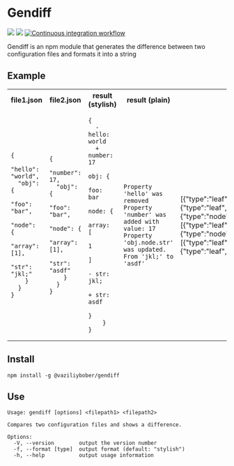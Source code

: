 # Gendiff

<a href="https://codeclimate.com/github/vaziliybober/frontend-project-lvl2/maintainability"><img src="https://api.codeclimate.com/v1/badges/79d94e87e546b97a59ef/maintainability" /></a>
<a href="https://codeclimate.com/github/vaziliybober/frontend-project-lvl2/test_coverage"><img src="https://api.codeclimate.com/v1/badges/79d94e87e546b97a59ef/test_coverage" /></a>
[![Continuous integration workflow](https://github.com/vaziliybober/frontend-project-lvl2/workflows/Continuous%20integration%20workflow/badge.svg)](https://github.com/vaziliybober/frontend-project-lvl2/actions)

Gendiff is an npm module that generates the difference between two configuration files and formats it into a string

## Example
    
<table>
<tr>
<th>file1.json</th>
<th>file2.json</th>
<th>result (stylish)</th>
<th>result (plain)</th>
<th>result (json)</th>
</tr>
<tr>
<td>
  
    {
      "hello": "world",
      "obj": {
        "foo": "bar",
        "node": {
          "array": [1],
          "str": "jkl;"
        }
      }
    }

</td>
<td>

    {
      "number": 17,
      "obj": {
        "foo": "bar",
        "node": {
          "array": [1],
          "str": "asdf"
        }
      }
    }

</td>
<td>

    {
      - hello: world
      + number: 17
        obj: {
            foo: bar
            node: {
                array: [
                    1
                ]
              - str: jkl;
              + str: asdf
            }
        }
    }

</td>
<td>

    Property 'hello' was removed
    Property 'number' was added with value: 17
    Property 'obj.node.str' was updated. From 'jkl;' to 'asdf'

</td>
<td>

[{"type":"leaf","name":"hello","status":"removed","value":"world"},{"type":"leaf","name":"number","status":"added","value":17},{"type":"node","name":"obj","children":[{"type":"leaf","name":"foo","status":"unchanged","value":"bar"},{"type":"node","name":"node","children":[{"type":"leaf","name":"array","status":"unchanged","value":[1]},{"type":"leaf","name":"str","status":"modified","valueBefore":"jkl;","valueAfter":"asdf"}]}]}]

</td>
</tr>
</table>

## Install

    npm install -g @vaziliybober/gendiff
    
## Use

    Usage: gendiff [options] <filepath1> <filepath2>

    Compares two configuration files and shows a difference.

    Options:
      -V, --version        output the version number
      -f, --format [type]  output format (default: "stylish")
      -h, --help           output usage information
